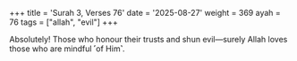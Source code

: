 +++
title = 'Surah 3, Verses 76'
date = '2025-08-27'
weight = 369
ayah = 76
tags = ["allah", "evil"]
+++

Absolutely! Those who honour their trusts and shun evil—surely Allah loves those who are mindful ˹of Him˺.